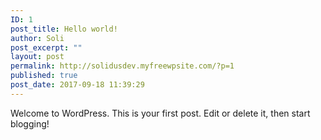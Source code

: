 ```yaml
---
ID: 1
post_title: Hello world!
author: Soli
post_excerpt: ""
layout: post
permalink: http://solidusdev.myfreewpsite.com/?p=1
published: true
post_date: 2017-09-18 11:39:29
---
```

Welcome to WordPress. This is your first post. Edit or delete it, then start blogging!